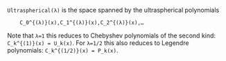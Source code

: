 `Ultraspherical(λ)` is the space spanned by the ultraspherical polynomials

```
    C_0^{(λ)}(x),C_1^{(λ)}(x),C_2^{(λ)}(x),…
```

Note that `λ=1` this reduces to Chebyshev polynomials of the second kind: `C_k^{(1)}(x) = U_k(x)`. For `λ=1/2` this also reduces to Legendre polynomials: `C_k^{(1/2)}(x) = P_k(x)`.
